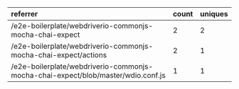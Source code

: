 | referrer                                                                         | count | uniques |
| :------------------------------------------------------------------------------- | :---- | :------ |
| /e2e-boilerplate/webdriverio-commonjs-mocha-chai-expect                          | 2     | 2       |
| /e2e-boilerplate/webdriverio-commonjs-mocha-chai-expect/actions                  | 2     | 1       |
| /e2e-boilerplate/webdriverio-commonjs-mocha-chai-expect/blob/master/wdio.conf.js | 1     | 1       |